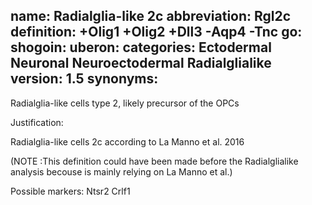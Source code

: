 name: Radialglia-like 2c
abbreviation: Rgl2c
definition: +Olig1 +Olig2 +Dll3 -Aqp4 -Tnc
go:
shogoin: 
uberon:
categories: Ectodermal Neuronal Neuroectodermal Radialglialike
version: 1.5
synonyms:
---

Radialglia-like cells type 2, likely precursor of the OPCs

Justification:

Radialglia-like cells 2c according to La Manno et al. 2016

(NOTE :This definition could have been made before the Radialglialike analysis becouse is mainly relying on La Manno et al.)

Possible markers:
Ntsr2 Crlf1